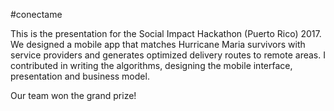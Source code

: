 #conectame

This is the presentation for the Social Impact Hackathon (Puerto Rico) 2017.  We designed a mobile app that matches Hurricane Maria survivors with service providers and generates optimized delivery routes to remote areas. I contributed in writing the algorithms, designing the mobile interface, presentation and business model. 

Our team won the grand prize! 
